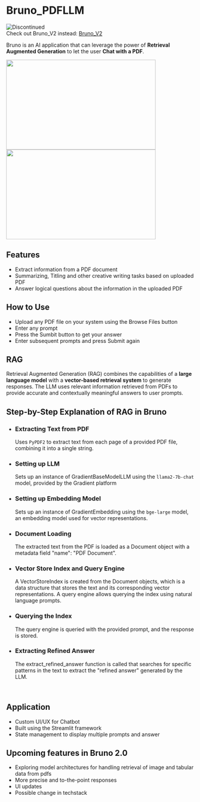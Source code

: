 # Bruno_PDFLLM
![Discontinued](https://img.shields.io/badge/Status-Discontinued-red)
<br>Check out Bruno_V2 instead: [Bruno_V2](https://github.com/thru-goes-hamilton/Bruno_V2)<br>

Bruno is an AI application that can leverage the power of **Retrieval Augmented Generation** to let the user **Chat with a PDF**. <br>

<p>
  <img src="https://github.com/thru-goes-hamilton/Bruno_PDFLLM/assets/114722386/969b5942-3033-4ce6-8f4a-cb83ae2b2b32" width="400" height="240" />
  <img src="https://github.com/thru-goes-hamilton/Bruno_PDFLLM/assets/114722386/b2f9d270-96d8-4349-9666-c336a113b129" width="400" height="240" /> 
</p>

## Features
- Extract information from a PDF document
- Summarizing, Titling and other creative writing tasks based on uploaded PDF
- Answer logical questions about the information in the uploaded PDF
## How to Use
- Upload any PDF file on your system using the Browse Files button
- Enter any prompt
- Press the Sumbit button to get your answer
- Enter subsequent prompts and press Submit again
## RAG
Retrieval Augmented Generation (RAG) combines the capabilities of a **large language model** with a **vector-based retrieval system** to generate responses. The LLM uses relevant information retrieved from PDFs to provide accurate and contextually meaningful answers to user prompts.<br>
## Step-by-Step Explanation of RAG in Bruno
- ### Extracting Text from PDF
  Uses ```PyPDF2``` to extract text from each page of a provided PDF file, combining it into a single string.
- ### Setting up LLM
  Sets up an instance of GradientBaseModelLLM using the ```llama2-7b-chat``` model, provided by the Gradient platform
- ### Setting up Embedding Model
  Sets up an instance of GradientEmbedding using the ```bge-large``` model, an embedding model used for vector representations.
- ### Document Loading
  The extracted text from the PDF is loaded as a Document object with a metadata field "name": "PDF Document".
- ### Vector Store Index and Query Engine
  A VectorStoreIndex is created from the Document objects, which is a data structure that stores the text and its corresponding vector representations. A query engine allows querying the index using natural language prompts.
- ### Querying the Index
  The query engine is queried with the provided prompt, and the response is stored.
- ### Extracting Refined Answer
  The extract_refined_answer function is called that searches for specific patterns in the text to extract the "refined answer" generated by the LLM.
<br>

## Application
- Custom UI/UX for Chatbot
- Built using the Streamlit framework
- State management to display multiple prompts and answer

## Upcoming features in Bruno 2.0
- Exploring model architectures for handling retrieval of image and tabular data from pdfs
- More precise and to-the-point responses
- UI updates
- Possible change in techstack
